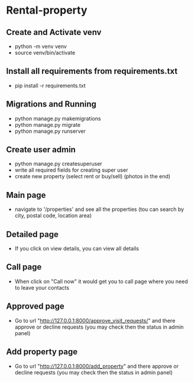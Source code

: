 # Rental-property

## Create and Activate venv
- python -m venv venv
- source venv/bin/activate

## Install all requirements from requirements.txt
- pip install -r requirements.txt 

## Migrations and Running
- python manage.py makemigrations
- python manage.py migrate
- python manage.py runserver

## Create user admin
- python manage.py createsuperuser
- write all required fields for creating super user
- create new property (select rent or buy/sell) (photos in the end)

## Main page
- navigate to '/properties' and see all the properties (tou can search by city, postal code, location area)

## Detailed page
- If you click on view details, you can view all details

## Call page
- When click on "Call now" it would get you to call page where you need to leave your contacts

## Approved page
- Go to url "http://127.0.0.1:8000/approve_visit_requests/" and there approve or decline requests (you may check then the status in admin panel) 


## Add property page
- Go to url "http://127.0.0.1:8000/add_property" and there approve or decline requests (you may check then the status in admin panel) 
